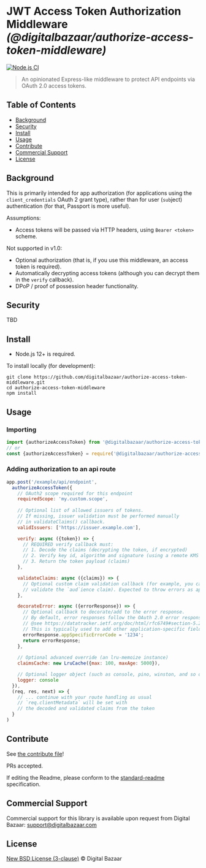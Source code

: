 # JWT Access Token Authorization Middleware _(@digitalbazaar/authorize-access-token-middleware)_

[![Node.js CI](https://github.com/digitalbazaar/authorize-access-token-middleware/workflows/Node.js%20CI/badge.svg)](https://github.com/digitalbazaar/authorize-access-token-middleware/actions?query=workflow%3A%22Node.js+CI%22)

> An opinionated Express-like middleware to protect API endpoints via OAuth 2.0 access tokens.

## Table of Contents

- [Background](#background)
- [Security](#security)
- [Install](#install)
- [Usage](#usage)
- [Contribute](#contribute)
- [Commercial Support](#commercial-support)
- [License](#license)

## Background

This is primarily intended for app authorization (for applications using the
`client_credentials` OAuth 2 grant type), rather than for user (`sub`ject)
authentication (for that, Passport is more useful).

Assumptions:

* Access tokens will be passed via HTTP headers, using `Bearer <token>` scheme.

Not supported in v1.0:

* Optional authorization (that is, if you use this middleware, an access token
  is required).
* Automatically decrypting access tokens (although you can decrypt them in the `verify` callback).
* DPoP / proof of possession header functionality.

## Security

TBD

## Install

- Node.js 12+ is required.

To install locally (for development):

```
git clone https://github.com/digitalbazaar/authorize-access-token-middleware.git
cd authorize-access-token-middleware
npm install
```

## Usage

### Importing

```js
import {authorizeAccessToken} from '@digitalbazaar/authorize-access-token-middleware';
// or
const {authorizeAccessToken} = require('@digitalbazaar/authorize-access-token-middleware');
```

### Adding authorization to an api route

```js
app.post('/example/api/endpoint',
  authorizeAccessToken({
    // OAuth2 scope required for this endpoint
    requiredScope: 'my.custom.scope',
    
    // Optional list of allowed issuers of tokens.
    // If missing, issuer validation must be performed manually
    // in validateClaims() callback.
    validIssuers: ['https://issuer.example.com'],

    verify: async ({token}) => {
      // REQUIRED verify callback must:
      // 1. Decode the claims (decrypting the token, if encrypted) 
      // 2. Verify key id, algorithm and signature (using a remote KMS or similar)
      // 3. Return the token payload (claims)
    },

    validateClaims: async ({claims}) => {
      // Optional custom claim validation callback (for example, you can
      // validate the `aud`ience claim). Expected to throw errors as appropriate.
    },

    decorateError: async ({errorResponse}) => {
      // Optional callback to decorate/add to the error response.
      // By default, error responses follow the OAuth 2.0 error response format 
      // @see https://datatracker.ietf.org/doc/html/rfc6749#section-5.2
      // This is typically used to add other application-specific fields to the JSON error response
      errorResponse.appSpecificErrorCode = '1234';
      return errorResponse;
    },
    
    // Optional advanced override (an lru-memoize instance)
    claimsCache: new LruCache({max: 100, maxAge: 5000}),

    // Optional logger object (such as console, pino, winston, and so on)
    logger: console
  }),
  (req, res, next) => {
    // ... continue with your route handling as usual
    // `req.clientMetadata` will be set with
    // the decoded and validated claims from the token
  }
)
```

## Contribute

See [the contribute file](https://github.com/digitalbazaar/bedrock/blob/master/CONTRIBUTING.md)!

PRs accepted.

If editing the Readme, please conform to the
[standard-readme](https://github.com/RichardLitt/standard-readme) specification.

## Commercial Support

Commercial support for this library is available upon request from
Digital Bazaar: support@digitalbazaar.com

## License

[New BSD License (3-clause)](LICENSE) © Digital Bazaar
